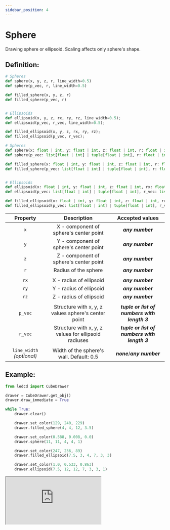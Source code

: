 ```yaml
---
sidebar_position: 4
---
```


# Sphere

Drawing sphere or ellipsoid. Scaling affects only sphere's shape.

## Definition:

```python title="Simplified definition"
# Spheres
def sphere(x, y, z, r, line_width=0.5)
def sphere(p_vec, r, line_width=0.5)

def filled_sphere(x, y, z, r)
def filled_sphere(p_vec, r)


# Ellipsoids
def ellipsoid(x, y, z, rx, ry, rz, line_width=0.5);
def ellipsoid(p_vec, r_vec, line_width=0.5);

def filled_ellipsoid(x, y, z, rx, ry, rz);
def filled_ellipsoid(p_vec, r_vec);
```

```python title="Complete definition"
# Spheres
def sphere(x: float | int, y: float | int, z: float | int, r: float | int, line_width=0.5: float | int) -> None
def sphere(p_vec: list[float | int] | tuple[float | int], r: float | int, line_width=0.5: float | int) -> None

def filled_sphere(x: float | int, y: float | int, z: float | int, r: float | int) -> None
def filled_sphere(p_vec: list[float | int] | tuple[float | int], r: float | int) -> None


# Ellipsoids
def ellipsoid(x: float | int, y: float | int, z: float | int, rx: float | int, ry: float | int, rz: float | int, line_width=0.5: float | int) -> None
def ellipsoid(p_vec: list[float | int] | tuple[float | int], r_vec: list[float | int] | tuple[float | int], line_width=0.5: float | int) -> None

def filled_ellipsoid(x: float | int, y: float | int, z: float | int, rx: float | int, ry: float | int, rz: float | int) -> None
def filled_ellipsoid(p_vec: list[float | int] | tuple[float | int], r_vec: list[float | int] | tuple[float | int]) -> None
```

|         Property          |                     Description                      |               Accepted values                |
| :-----------------------: | :--------------------------------------------------: | :------------------------------------------: |
|            `x`            |        X - component of sphere's center point        |               _**any number**_               |
|            `y`            |        Y - component of sphere's center point        |               _**any number**_               |
|            `z`            |        Z - component of sphere's center point        |               _**any number**_               |
|            `r`            |                 Radius of the sphere                 |               _**any number**_               |
|                           |                                                      |                                              |
|           `rx`            |               X - radius of ellipsoid                |               _**any number**_               |
|           `ry`            |               Y - radius of ellipsoid                |               _**any number**_               |
|           `rz`            |               Z - radius of ellipsoid                |               _**any number**_               |
|                           |                                                      |                                              |
|          `p_vec`          | Structure with x, y, z values sphere's center point  | _**tuple or list of numbers with length 3**_ |
|          `r_vec`          | Structure with x, y, z values for ellipsoid radiuses | _**tuple or list of numbers with length 3**_ |
|                           |                                                      |                                              |
| `line_width` _(optional)_ |       Width of the sphere's wall. Default: 0.5       |         _**none**_/_**any number**_          |

## Example:

<div id="code_block_hidden" hidden></div>

```python
from ledcd import CubeDrawer

drawer = CubeDrawer.get_obj()
drawer.draw_immediate = True

while True:
    drawer.clear()

    drawer.set_color(129, 240, 229)
    drawer.filled_sphere(4, 4, 12, 3.5)

    drawer.set_color(0.588, 0.008, 0.0)
    drawer.sphere(11, 11, 4, 4, 1)

    drawer.set_color(247, 236, 89)
    drawer.filled_ellipsoid(7.5, 3, 4, 7, 3, 3)

    drawer.set_color(1.0, 0.533, 0.863)
    drawer.ellipsoid(7.5, 12, 12, 7, 3, 3, 1)
```

<script>
  let _ = () => {
    (() => {
      document["ind_line_map"] = new Object();
      document.ind_line_map[0] = 6;
      document.ind_line_map[1] = 8;
      document.ind_line_map[2] = 9;
      document.ind_line_map[3] = 11;
      document.ind_line_map[4] = 12;
      document.ind_line_map[5] = 14;
      document.ind_line_map[6] = 15;
      document.ind_line_map[7] = 17;
      document.ind_line_map[8] = 18;
      document.ind_line_map[9] = 20;
      document.ind_line_map[10] = 21;
      document.ind_line_map[11] = 6;

      window.addEventListener("message", function (e) {
          if (e.data == document.cur_state || e.data < 0)
            return;
          
          const tmp = document.querySelectorAll("#code_block_hidden ~ div .token-line")[document.ind_line_map[document.cur_state]];
          if (tmp)
            if (tmp.classList.contains("active_code_line"))
              tmp.classList.remove("active_code_line")

          document.cur_state = e.data;
          const tmp1 = document.querySelectorAll("#code_block_hidden ~ div .token-line")[document.ind_line_map[document.cur_state]];
          if (tmp1)
            tmp1.classList.add("active_code_line")
          
      }, false);


    })()
  }
</script>

<iframe src="https://cube.trycubic.com/examples/sphere/index.html">
  <p>Your browser does not support iframes.</p>
</iframe>
